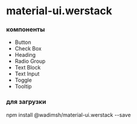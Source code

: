 # material-ui.werstack

### компоненты

+ Button
+ Check Box
+ Heading
+ Radio Group
+ Text Block
+ Text Input
+ Toggle
+ Tooltip

### для загрузки

npm install @wadimsh/material-ui.werstack --save
